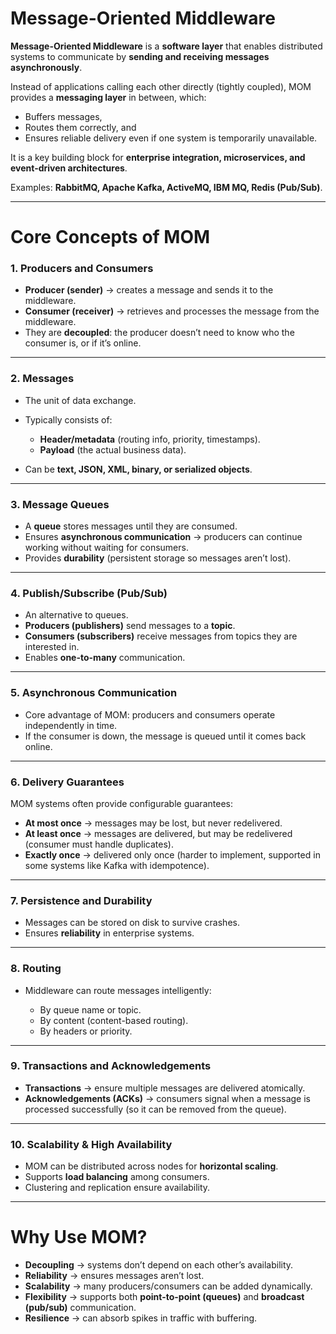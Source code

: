 # Message-Oriented Middleware

**Message-Oriented Middleware** is a **software layer** that enables distributed systems to communicate by **sending and receiving messages asynchronously**.

Instead of applications calling each other directly (tightly coupled), MOM provides a **messaging layer** in between, which:

* Buffers messages,
* Routes them correctly, and
* Ensures reliable delivery even if one system is temporarily unavailable.

It is a key building block for **enterprise integration, microservices, and event-driven architectures**.

Examples: **RabbitMQ, Apache Kafka, ActiveMQ, IBM MQ, Redis (Pub/Sub)**.

---

# **Core Concepts of MOM**

### 1. **Producers and Consumers**

* **Producer (sender)** → creates a message and sends it to the middleware.
* **Consumer (receiver)** → retrieves and processes the message from the middleware.
* They are **decoupled**: the producer doesn’t need to know who the consumer is, or if it’s online.

---

### 2. **Messages**

* The unit of data exchange.
* Typically consists of:

  * **Header/metadata** (routing info, priority, timestamps).
  * **Payload** (the actual business data).
* Can be **text, JSON, XML, binary, or serialized objects**.

---

### 3. **Message Queues**

* A **queue** stores messages until they are consumed.
* Ensures **asynchronous communication** → producers can continue working without waiting for consumers.
* Provides **durability** (persistent storage so messages aren’t lost).

---

### 4. **Publish/Subscribe (Pub/Sub)**

* An alternative to queues.
* **Producers (publishers)** send messages to a **topic**.
* **Consumers (subscribers)** receive messages from topics they are interested in.
* Enables **one-to-many** communication.

---

### 5. **Asynchronous Communication**

* Core advantage of MOM: producers and consumers operate independently in time.
* If the consumer is down, the message is queued until it comes back online.

---

### 6. **Delivery Guarantees**

MOM systems often provide configurable guarantees:

* **At most once** → messages may be lost, but never redelivered.
* **At least once** → messages are delivered, but may be redelivered (consumer must handle duplicates).
* **Exactly once** → delivered only once (harder to implement, supported in some systems like Kafka with idempotence).

---

### 7. **Persistence and Durability**

* Messages can be stored on disk to survive crashes.
* Ensures **reliability** in enterprise systems.

---

### 8. **Routing**

* Middleware can route messages intelligently:

  * By queue name or topic.
  * By content (content-based routing).
  * By headers or priority.

---

### 9. **Transactions and Acknowledgements**

* **Transactions** → ensure multiple messages are delivered atomically.
* **Acknowledgements (ACKs)** → consumers signal when a message is processed successfully (so it can be removed from the queue).

---

### 10. **Scalability & High Availability**

* MOM can be distributed across nodes for **horizontal scaling**.
* Supports **load balancing** among consumers.
* Clustering and replication ensure availability.

---

# **Why Use MOM?**

* **Decoupling** → systems don’t depend on each other’s availability.
* **Reliability** → ensures messages aren’t lost.
* **Scalability** → many producers/consumers can be added dynamically.
* **Flexibility** → supports both **point-to-point (queues)** and **broadcast (pub/sub)** communication.
* **Resilience** → can absorb spikes in traffic with buffering.
